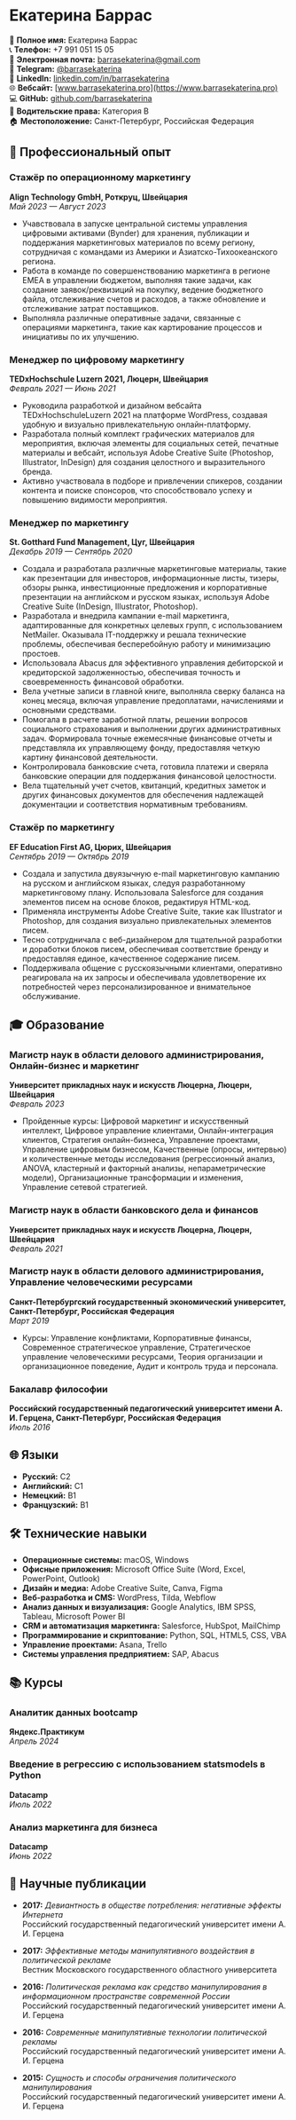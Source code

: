 # Екатерина Баррас

👤 **Полное имя:** Екатерина Баррас  
📞 **Телефон:** +7 991 051 15 05  
📧 **Электронная почта:** [barrasekaterina@gmail.com](mailto:barrasekaterina@gmail.com)  
🚀 **Telegram:** [@barrasekaterina](https://t.me/barrasekaterina)  
💼 **LinkedIn:** [linkedin.com/in/barrasekaterina](https://linkedin.com/in/barrasekaterina/)  
🌐 **Вебсайт:** [www.barrasekaterina.pro](https://www.barrasekaterina.pro)  
💻 **GitHub:** [github.com/barrasekaterina](https://github.com/barrasekaterina)  
🚗 **Водительские права:** Категория B  
🏠 **Местоположение:** Санкт-Петербург, Российская Федерация

## 💼 Профессиональный опыт

### Стажёр по операционному маркетингу  
**Align Technology GmbH, Роткруц, Швейцария**  
*Май 2023 — Август 2023*  
- Учавствовала в запуске центральной системы управления цифровыми активами (Bynder) для хранения, публикации и поддержания маркетинговых материалов по всему региону, сотрудничая с командами из Америки и Азиатско-Тихоокеанского региона.
- Работа в команде по совершенствованию маркетинга в регионе EMEA в управлении бюджетом, выполняя такие задачи, как создание заявок/реквизиций на покупку, ведение бюджетного файла, отслеживание счетов и расходов, а также обновление и отслеживание затрат поставщиков.
- Выполняла различные оперативные задачи, связанные с операциями маркетинга, такие как картирование процессов и инициативы по их улучшению.

### Менеджер по цифровому маркетингу  
**TEDxHochschule Luzern 2021, Люцерн, Швейцария**  
*Февраль 2021 — Июнь 2021*  
- Руководила разработкой и дизайном вебсайта TEDxHochschuleLuzern 2021 на платформе WordPress, создавая удобную и визуально привлекательную онлайн-платформу.
- Разработала полный комплект графических материалов для мероприятия, включая элементы для социальных сетей, печатные материалы и вебсайт, используя Adobe Creative Suite (Photoshop, Illustrator, InDesign) для создания целостного и выразительного бренда.
- Активно участвовала в подборе и привлечении спикеров, создании контента и поиске спонсоров, что способствовало успеху и повышению видимости мероприятия.

### Менеджер по маркетингу  
**St. Gotthard Fund Management, Цуг, Швейцария**  
*Декабрь 2019 — Сентябрь 2020*  
- Создала и разработала различные маркетинговые материалы, такие как презентации для инвесторов, информационные листы, тизеры, обзоры рынка, инвестиционные предложения и корпоративные презентации на английском и русском языках, используя Adobe Creative Suite (InDesign, Illustrator, Photoshop).
- Разработала и внедрила кампании e-mail маркетинга, адаптированные для конкретных целевых групп, с использованием NetMailer. Оказывала IT-поддержку и решала технические проблемы, обеспечивая бесперебойную работу и минимизацию простоев.
- Использовала Abacus для эффективного управления дебиторской и кредиторской задолженностью, обеспечивая точность и своевременность финансовой обработки.
- Вела учетные записи в главной книге, выполняла сверку баланса на конец месяца, включая управление предоплатами, начислениями и основными средствами.
- Помогала в расчете заработной платы, решении вопросов социального страхования и выполнении других административных задач. Формировала точные ежемесячные финансовые отчеты и представляла их управляющему фонду, предоставляя четкую картину финансовой деятельности.
- Контролировала банковские счета, готовила платежи и сверяла банковские операции для поддержания финансовой целостности.
- Вела тщательный учет счетов, квитанций, кредитных заметок и других финансовых документов для обеспечения надлежащей документации и соответствия нормативным требованиям.

### Стажёр по маркетингу  
**EF Education First AG, Цюрих, Швейцария**  
*Сентябрь 2019 — Октябрь 2019*  
- Создала и запустила двуязычную e-mail маркетинговую кампанию на русском и английском языках, следуя разработанному маркетинговому плану. Использовала Salesforce для создания элементов писем на основе блоков, редактируя HTML-код.
- Применяла инструменты Adobe Creative Suite, такие как Illustrator и Photoshop, для создания визуально привлекательных элементов писем.
- Тесно сотрудничала с веб-дизайнером для тщательной разработки и доработки блоков писем, обеспечивая соответствие бренду и предоставляя единое, качественное содержание писем.
- Поддерживала общение с русскоязычными клиентами, оперативно реагировала на их запросы и обеспечивала удовлетворение их потребностей через персонализированное и внимательное обслуживание.

## 🎓 Образование

### Магистр наук в области делового администрирования, Онлайн-бизнес и маркетинг  
**Университет прикладных наук и искусств Люцерна, Люцерн, Швейцария**  
*Февраль 2023*  
- Пройденные курсы: Цифровой маркетинг и искусственный интеллект, Цифровое управление клиентами, Онлайн-интеграция клиентов, Стратегия онлайн-бизнеса, Управление проектами, Управление цифровым бизнесом, Качественные (опросы, интервью) и количественные методы исследования (регрессионный анализ, ANOVA, кластерный и факторный анализы, непараметрические модели), Организационные трансформации и изменения, Управление сетевой стратегией.

### Магистр наук в области банковского дела и финансов  
**Университет прикладных наук и искусств Люцерна, Люцерн, Швейцария**  
*Февраль 2021*

### Магистр наук в области делового администрирования, Управление человеческими ресурсами  
**Санкт-Петербургский государственный экономический университет, Санкт-Петербург, Российская Федерация**  
*Март 2019*  
- Курсы: Управление конфликтами, Корпоративные финансы, Современное стратегическое управление, Стратегическое управление человеческими ресурсами, Теория организации и организационное поведение, Аудит и контроль труда и персонала.

### Бакалавр философии  
**Российский государственный педагогический университет имени А. И. Герцена, Санкт-Петербург, Российская Федерация**  
*Июль 2016*

## 🌐 Языки
- **Русский:** C2
- **Английский:** C1
- **Немецкий:** B1
- **Французский:** B1

## 🛠️ Технические навыки

- **Операционные системы:** macOS, Windows
- **Офисные приложения:** Microsoft Office Suite (Word, Excel, PowerPoint, Outlook)
- **Дизайн и медиа:** Adobe Creative Suite, Canva, Figma
- **Веб-разработка и CMS:** WordPress, Tilda, Webflow
- **Анализ данных и визуализация:** Google Analytics, IBM SPSS, Tableau, Microsoft Power BI
- **CRM и автоматизация маркетинга:** Salesforce, HubSpot, MailChimp
- **Программирование и скриптование:** Python, SQL, HTML5, CSS, VBA
- **Управление проектами:** Asana, Trello
- **Системы управления предприятием:** SAP, Abacus

## 📚 Курсы

### Аналитик данных bootcamp  
**Яндекс.Практикум**  
*Апрель 2024*

### Введение в регрессию с использованием statsmodels в Python  
**Datacamp**  
*Июль 2022*

### Анализ маркетинга для бизнеса  
**Datacamp**  
*Июнь 2022*

## 📝 Научные публикации

- **2017:** *Девиантность в обществе потребления: негативные эффекты Интернета*  
  Российский государственный педагогический университет имени А. И. Герцена

- **2017:** *Эффективные методы манипулятивного воздействия в политической рекламе*  
  Вестник Московского государственного областного университета

- **2016:** *Политическая реклама как средство манипулирования в информационном пространстве современной России*  
  Российский государственный педагогический университет имени А. И. Герцена

- **2016:** *Современные манипулятивные технологии политической рекламы*  
  Российский государственный педагогический университет имени А. И. Герцена

- **2015:** *Сущность и способы ограничения политического манипулирования*  
  Российский государственный педагогический университет имени А. И. Герцена
